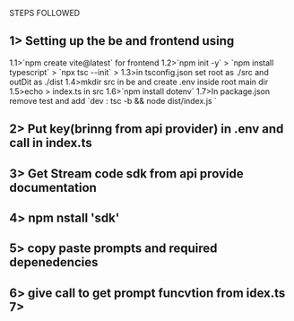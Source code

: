 STEPS FOLLOWED

<h2>1> Setting up the be and frontend using </h2>
    1.1>`npm create vite@latest` for frontend
    1.2>`npm init -y` > `npm install typescript` > `npx tsc --init` > 
    1.3>in tsconfig.json set root as ./src and outDit as ./dist
    1.4>mkdir src in be and create .env inside root main dir 
    1.5>echo > index.ts in src
    1.6>`npm install dotenv`
    1.7>In package.json remove test and add `dev : tsc -b && node dist/index.js `

<h2>2> Put key(brinng from api provider) in .env and call in index.ts</h2>
<h2>3> Get Stream code sdk from api provide documentation  </h2>
<h2>4> npm nstall 'sdk'  </h2>
<h2>5> copy paste prompts and required depenedencies
<h2>6> give call to get prompt funcvtion from idex.ts
7>




